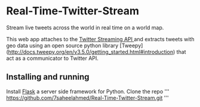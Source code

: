 # Real-Time-Twitter-Stream
Stream live tweets across the world in real time on a world map.

This web app attaches to the [Twitter Streaming API ](https://developer.twitter.com/en/docs/tutorials/consuming-streaming-data) and extracts tweets with geo data using an open source python library [Tweepy]
(http://docs.tweepy.org/en/v3.5.0/getting_started.html#introduction) that act as a communicator to Twitter API.

## Installing and running
Install [Flask](http://flask.pocoo.org/) a server side framework for Python.
Clone the repo ''' https://github.com/7saheelahmed/Real-Time-Twitter-Stream.git   '''
